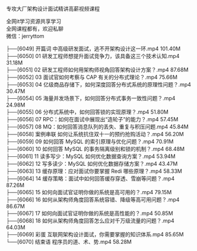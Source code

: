 专攻大厂架构设计面试精讲高薪视频课程

全网it学习资源共享学习<br>全网课程都有，欢迎私聊<br>微信：jerryttom<br>

├──[6049] 开篇词 中高级研发面试，逃不开架构设计这一环.mp4 101.40M<br> ├──[6050] 01 研发工程师想提升面试竞争力，该具备这三个技术认知.mp4 31.18M<br> ├──[6051] 02 研发工程师如何用架构师视角回答架构设计方案？.mp4 87.68M<br> ├──[6052] 03 面试官如何考察与 CAP 有关的分布式理论？.mp4 75.66M<br> ├──[6053] 04 亿级商品存储下，如何深度回答分布式系统的原理性问题？.mp4 30.47M<br> ├──[6054] 05 海量并发场景下，如何回答分布式事务一致性问题？.mp4 24.98M<br> ├──[6055] 06 分布式系统中，如何回答锁的实现原理？.mp4 51.80M<br> ├──[6056] 07 RPC：如何在面试中展现出“造轮子”的能力？.mp4 57.45M<br> ├──[6057] 08 MQ：如何回答消息队列的丢失、重复与积压问题.mp4 45.84M<br> ├──[6058] 案例串联 如何让系统抗住双十一的预约抢购活动？.mp4 56.20M<br> ├──[6059] 09 如何回答 MySQL 的索引原理与优化问题？.mp4 70.91M<br> ├──[6060] 10 如何回答 MySQL 的事务隔离级别和锁的机制？.mp4 68.48M<br> ├──[6061] 11 读多写少：MySQL 如何优化数据查询方案？.mp4 53.94M<br> ├──[6062] 12 写多读少：MySQL 如何优化数据存储方案？.mp4 43.47M<br> ├──[6063] 13 缓存原理：应对面试你要掌握 Redi 哪些原理？.mp4 58.33M<br> ├──[6064] 14 缓存策略：面试中如何回答缓存穿透、雪崩等问题？.mp4 87.26M<br> ├──[6065] 15 如何向面试官证明你做的系统是高可用的？.mp4 79.15M<br> ├──[6066] 16 如何从架构师角度回答系统容错、降级等高可用问题？.mp4 86.67M<br> ├──[6067] 17 如何向面试官证明你做的系统是高性能的？.mp4 50.85M<br> ├──[6068] 18 如何从架构师角度回答怎么应对千万级流量的问题？.mp4 64.03M<br> ├──[6069] 彩蛋 互联网架构设计面试，你需要掌握的知识体系.mp4 85.65M<br> └──[6070] 结束语 程序员的道、术、势.mp4 58.28M